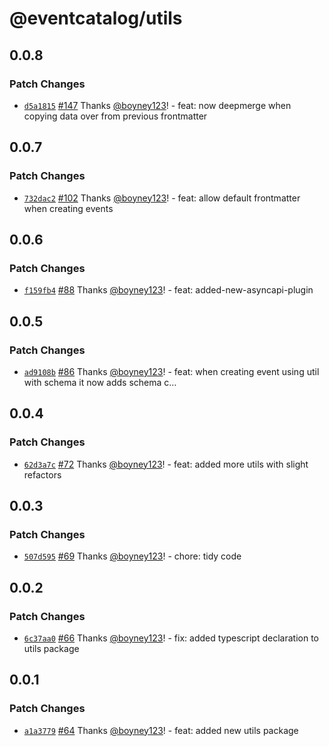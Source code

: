 # @eventcatalog/utils

## 0.0.8

### Patch Changes

- [`d5a1815`](https://github.com/boyney123/eventcatalog/commit/d5a1815ae1b078a2b3e07d9fce525337ad413c54) [#147](https://github.com/boyney123/eventcatalog/pull/147) Thanks [@boyney123](https://github.com/boyney123)! - feat: now deepmerge when copying data over from previous frontmatter

## 0.0.7

### Patch Changes

- [`732dac2`](https://github.com/boyney123/eventcatalog/commit/732dac24c1de62537732083a53c2218c2794773a) [#102](https://github.com/boyney123/eventcatalog/pull/102) Thanks [@boyney123](https://github.com/boyney123)! - feat: allow default frontmatter when creating events

## 0.0.6

### Patch Changes

- [`f159fb4`](https://github.com/boyney123/eventcatalog/commit/f159fb49c13e22546a538e6fd932b592b017647d) [#88](https://github.com/boyney123/eventcatalog/pull/88) Thanks [@boyney123](https://github.com/boyney123)! - feat: added-new-asyncapi-plugin

## 0.0.5

### Patch Changes

- [`ad9108b`](https://github.com/boyney123/eventcatalog/commit/ad9108b46cb3fbc135db9ca2997a49af9dd0ca50) [#86](https://github.com/boyney123/eventcatalog/pull/86) Thanks [@boyney123](https://github.com/boyney123)! - feat: when creating event using util with schema it now adds schema c…

## 0.0.4

### Patch Changes

- [`62d3a7c`](https://github.com/boyney123/eventcatalog/commit/62d3a7cd063d99583530e4e4f572b2c9135768e7) [#72](https://github.com/boyney123/eventcatalog/pull/72) Thanks [@boyney123](https://github.com/boyney123)! - feat: added more utils with slight refactors

## 0.0.3

### Patch Changes

- [`507d595`](https://github.com/boyney123/eventcatalog/commit/507d5956e2a4c7b0bdbf40c6d9d531a3a0c7b587) [#69](https://github.com/boyney123/eventcatalog/pull/69) Thanks [@boyney123](https://github.com/boyney123)! - chore: tidy code

## 0.0.2

### Patch Changes

- [`6c37aa0`](https://github.com/boyney123/eventcatalog/commit/6c37aa00528941889b3b9e6effd2f72bcaf87323) [#66](https://github.com/boyney123/eventcatalog/pull/66) Thanks [@boyney123](https://github.com/boyney123)! - fix: added typescript declaration to utils package

## 0.0.1

### Patch Changes

- [`a1a3779`](https://github.com/boyney123/eventcatalog/commit/a1a3779b31afcee55353e3ffe90445291765d171) [#64](https://github.com/boyney123/eventcatalog/pull/64) Thanks [@boyney123](https://github.com/boyney123)! - feat: added new utils package
